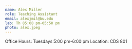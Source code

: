 ```yaml
---
name: Alex Miller
role: Teaching Assistant
email: alexjmil@bu.edu
lab: Th 05:00 pm-05:50 pm
photo: alex.jpeg
---
```


Office Hours: Tuesdays 5:00 pm-6:00 pm Location: CDS 801